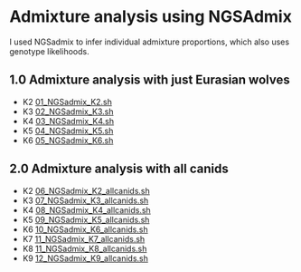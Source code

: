 # Admixture analysis using NGSAdmix 

I used NGSadmix to infer individual admixture proportions, which also uses genotype likelihoods. 

## 1.0 Admixture analysis with just Eurasian wolves 
- K2 [01_NGSadmix_K2.sh](/03_Admixture_Analysis/01_NGSadmix_K2.sh)
- K3 [02_NGSadmix_K3.sh](/03_Admixture_Analysis/02_NGSadmix_K3.sh)
- K4 [03_NGSadmix_K4.sh](/03_Admixture_Analysis/03_NGSadmix_K4.sh)
- K5 [04_NGSadmix_K5.sh](/03_Admixture_Analysis/04_NGSadmix_K5.sh)
- K6 [05_NGSadmix_K6.sh](/03_Admixture_Analysis/05_NGSadmix_K6.sh)

## 2.0 Admixture analysis with all canids
- K2 [06_NGSadmix_K2_allcanids.sh](/03_Admixture_Analysis/06_NGSadmix_K2_allcanids.sh)
- K3 [07_NGSadmix_K3_allcanids.sh](/03_Admixture_Analysis/07_NGSadmix_K3_allcanids.sh)
- K4 [08_NGSadmix_K4_allcanids.sh](/03_Admixture_Analysis/08_NGSadmix_K4_allcanids.sh)
- K5 [09_NGSadmix_K5_allcanids.sh](/03_Admixture_Analysis/09_NGSadmix_K5_allcanids.sh)
- K6 [10_NGSadmix_K6_allcanids.sh](/03_Admixture_Analysis/10_NGSadmix_K6_allcanids.sh)
- K7 [11_NGSadmix_K7_allcanids.sh](/03_Admixture_Analysis/11_NGSadmix_K7_allcanids.sh)
- K8 [11_NGSadmix_K8_allcanids.sh](/03_Admixture_Analysis/11_NGSadmix_K8_allcanids.sh)
- K9 [12_NGSadmix_K9_allcanids.sh](/03_Admixture_Analysis/12_NGSadmix_K9_allcanids.sh)
